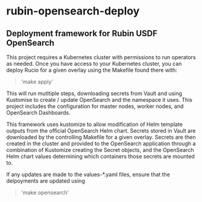 # rubin-opensearch-deploy

## Deployment framework for Rubin USDF OpenSearch

This project requires a Kubernetes cluster with permissions to run operators as needed. Once you have access to your Kubernetes cluster, you can deploy Rucio for a given overlay using the Makefile found there with:

> 'make apply'

This will run mutltiple steps, downloading secrets from Vault and using Kustomise to create / update OpenSearch and the namespace it uses. This project includes the configuration for master nodes, worker nodes, and OpenSearch Dashboards.



This framework uses kustomize to allow modification of Helm template outputs from the official OpenSearch Helm chart. Secrets stored in Vault are downloaded by the controlling Makefile for a given overlay. Secrets are then created in the cluster and provided to the OpenSearch application through a combination of Kustomize creating the Secret objects, and the OpenSearch Helm chart values determining which containers those secrets are mounted to.

If any updates are made to the values-*.yaml files, ensure that the delpoyments are updated using
> 'make opensearch'